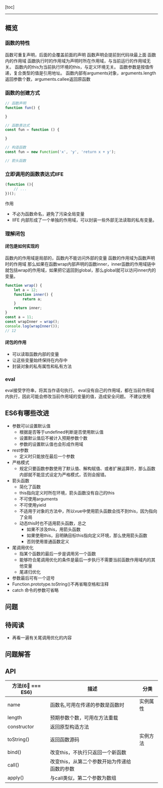 [toc]

---

## 概览
### 函数的特性
函数可重复声明，后面的会覆盖前面的声明
函数声明会提前到代码块最上面
函数内的作用域
函数执行时的作用域为声明时所在作用域，与当前运行的作用域无关。
函数内的this为当前执行环境的this，与定义环境无关。
函数参数是按值传递，复合类型的值是引用地址。
函数内部有arguments对象，arguments.length返回参数个数，arguments.callee返回原函数

### 函数的创建方式
```javascript
// 函数声明
function fun() {

}

// 函数表达式
const fun = function () {

}

// 构造函数
const fun = new Function('x', 'y', 'return x + y');

// 箭头函数

```

### 立即调用的函数表达式IIFE
```javascript
(function (){
    // ...
})();
```
作用
- 不必为函数命名，避免了污染全局变量
- IIFE 内部形成了一个单独的作用域，可以封装一些外部无法读取的私有变量。

### 理解闭包
#### 闭包是如何实现的
函数内的作用域是局部的，函数内不能访问外部的变量
函数的作用域为函数声明时的作用域
那么如果在函数wrap内部声明的函数inner，inner函数的作用域链中就包括wrap的作用域，如果把它返回到global，那么global就可以访问inner内的变量。

```javascript
function wrap() {
    let a = 12;
    function inner() {
        return a;
    }
    return inner;
}
const a = 11;
const wrapInner = wrap();
console.log(wrapInner());
// 12
```

#### 闭包的作用
- 可以读取函数内部的变量
- 让这些变量始终保持在内存中
- 封装对象的私有属性和私有方法

### eval
eval接受字符串，将其当作语句执行。
eval没有自己的作用域，都在当前作用域内执行，因此可能会修改当前作用域的变量的值，造成安全问题。
不建议使用

## ES6有哪些改进
- 参数可以设置默认值
    - 根据是否等于undefined判断是否使用默认值
    - 设置默认值后不被计入预期参数个数
    - 参数的设置默认值也会形成作用域
- rest参数
    - 定义时只能放在最后一个参数
- 严格模式
    - 规定只要函数参数使用了默认值、解构赋值、或者扩展运算符，那么函数内部就不能显式设定为严格模式，否则会报错。
- 箭头函数
    - 简化了函数
    - this指向定义时所在环境，箭头函数没有自己的this
    - 不可使用arguments
    - 不可使用yield
    - 不适用于对象的方法中，所以vue中使用箭头函数会找不到this，因为指向了全局
    - 动态this时也不适用箭头函数，总之
        - 如果不涉及this，用箭头函数
        - 如果使用this，且明确目标this指向定义环境，那么使用箭头函数
        - 否则使用普通函数定义
- 尾调用优化
    - 指某个函数的最后一步是调用另一个函数
    - 能够符合尾调用优化的条件是最后一步执行不需要当前函数作用域内的其他变量
    - 尾递归优化
- 参数最后可有一个逗号
- Function.prototype.toString()不再省略空格和注释
- catch 命令的参数可省略

## 问题

## 待阅读
- 再看一遍有关尾调用优化的内容

## 问题解答

## API
| 方法(6⃣️ === ES6) | 描述 | 分类 |
| --- | --- | --- |
| name | 函数名,可用在传递的参数是函数时 | 实例属性 |
| length | 预期参数个数，可用在方法重载 | |
| constructor | 返回原型构造方法 |  |
| toString() | 返回函数源码 | 实例方法 |
| bind() | 改变this，不执行只返回一个新函数 |  |
| call() | 改变this，从第二个参数开始为传递给函数的参数 |  |
| apply() | 与call类似，第二个参数为数组 |  |



